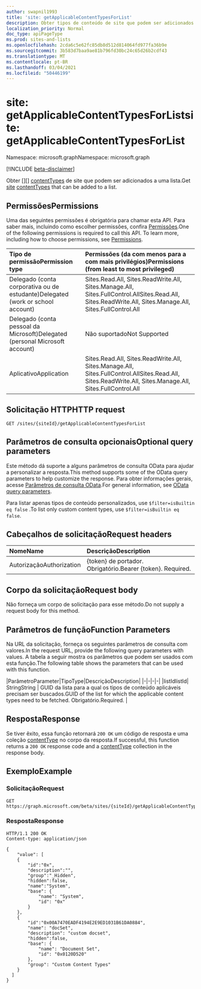 ```yaml
---
author: swapnil1993
title: 'site: getApplicableContentTypesForList'
description: Obter tipos de conteúdo de site que podem ser adicionados a uma lista.
localization_priority: Normal
doc_type: apiPageType
ms.prod: sites-and-lists
ms.openlocfilehash: 2cda6c5e62fc85db8d512d814064fd977fa36b9e
ms.sourcegitcommit: 3b583d7baa9ae81b796fd30bc24c65d26b2cdf43
ms.translationtype: MT
ms.contentlocale: pt-BR
ms.lasthandoff: 03/04/2021
ms.locfileid: "50446199"
---
```

# <a name="site-getapplicablecontenttypesforlist"></a><span data-ttu-id="8d637-103">site: getApplicableContentTypesForList</span><span class="sxs-lookup"><span data-stu-id="8d637-103">site: getApplicableContentTypesForList</span></span>
<span data-ttu-id="8d637-104">Namespace: microsoft.graph</span><span class="sxs-lookup"><span data-stu-id="8d637-104">Namespace: microsoft.graph</span></span>

[!INCLUDE [beta-disclaimer](../../includes/beta-disclaimer.md)]

<span data-ttu-id="8d637-105">Obter [][] [contentTypes][contentType] de site que podem ser adicionados a uma lista.</span><span class="sxs-lookup"><span data-stu-id="8d637-105">Get [site][] [contentTypes][contentType] that can be added to a list.</span></span>

## <a name="permissions"></a><span data-ttu-id="8d637-106">Permissões</span><span class="sxs-lookup"><span data-stu-id="8d637-106">Permissions</span></span>

<span data-ttu-id="8d637-p101">Uma das seguintes permissões é obrigatória para chamar esta API. Para saber mais, incluindo como escolher permissões, confira [Permissões](/graph/permissions-reference).</span><span class="sxs-lookup"><span data-stu-id="8d637-p101">One of the following permissions is required to call this API. To learn more, including how to choose permissions, see [Permissions](/graph/permissions-reference).</span></span>

|<span data-ttu-id="8d637-109">Tipo de permissão</span><span class="sxs-lookup"><span data-stu-id="8d637-109">Permission type</span></span>      | <span data-ttu-id="8d637-110">Permissões (da com menos para a com mais privilégios)</span><span class="sxs-lookup"><span data-stu-id="8d637-110">Permissions (from least to most privileged)</span></span>              |
|:--------------------|:---------------------------------------------------------|
|<span data-ttu-id="8d637-111">Delegado (conta corporativa ou de estudante)</span><span class="sxs-lookup"><span data-stu-id="8d637-111">Delegated (work or school account)</span></span> | <span data-ttu-id="8d637-112">Sites.Read.All, Sites.ReadWrite.All, Sites.Manage.All, Sites.FullControl.All</span><span class="sxs-lookup"><span data-stu-id="8d637-112">Sites.Read.All, Sites.ReadWrite.All, Sites.Manage.All, Sites.FullControl.All</span></span>    |
|<span data-ttu-id="8d637-113">Delegado (conta pessoal da Microsoft)</span><span class="sxs-lookup"><span data-stu-id="8d637-113">Delegated (personal Microsoft account)</span></span> | <span data-ttu-id="8d637-114">Não suportado</span><span class="sxs-lookup"><span data-stu-id="8d637-114">Not Supported</span></span>    |
|<span data-ttu-id="8d637-115">Aplicativo</span><span class="sxs-lookup"><span data-stu-id="8d637-115">Application</span></span> | <span data-ttu-id="8d637-116">Sites.Read.All, Sites.ReadWrite.All, Sites.Manage.All, Sites.FullControl.All</span><span class="sxs-lookup"><span data-stu-id="8d637-116">Sites.Read.All, Sites.ReadWrite.All, Sites.Manage.All, Sites.FullControl.All</span></span> |

## <a name="http-request"></a><span data-ttu-id="8d637-117">Solicitação HTTP</span><span class="sxs-lookup"><span data-stu-id="8d637-117">HTTP request</span></span>

<!-- { "blockType": "ignored" } -->

```http
GET /sites/{siteId}/getApplicableContentTypesForList
```
## <a name="optional-query-parameters"></a><span data-ttu-id="8d637-118">Parâmetros de consulta opcionais</span><span class="sxs-lookup"><span data-stu-id="8d637-118">Optional query parameters</span></span>

<span data-ttu-id="8d637-119">Este método dá suporte a alguns parâmetros de consulta OData para ajudar a personalizar a resposta.</span><span class="sxs-lookup"><span data-stu-id="8d637-119">This method supports some of the OData query parameters to help customize the response.</span></span> <span data-ttu-id="8d637-120">Para obter informações gerais, acesse [Parâmetros de consulta OData](/graph/query-parameters).</span><span class="sxs-lookup"><span data-stu-id="8d637-120">For general information, see [OData query parameters](/graph/query-parameters).</span></span>

<span data-ttu-id="8d637-121">Para listar apenas tipos de conteúdo personalizados, use `$filter=isBuiltin eq false` .</span><span class="sxs-lookup"><span data-stu-id="8d637-121">To list only custom content types, use `$filter=isBuiltin eq false`.</span></span>

## <a name="request-headers"></a><span data-ttu-id="8d637-122">Cabeçalhos de solicitação</span><span class="sxs-lookup"><span data-stu-id="8d637-122">Request headers</span></span>
|<span data-ttu-id="8d637-123">Nome</span><span class="sxs-lookup"><span data-stu-id="8d637-123">Name</span></span>|<span data-ttu-id="8d637-124">Descrição</span><span class="sxs-lookup"><span data-stu-id="8d637-124">Description</span></span>|
|:---|:---|
|<span data-ttu-id="8d637-125">Autorização</span><span class="sxs-lookup"><span data-stu-id="8d637-125">Authorization</span></span>|<span data-ttu-id="8d637-p103">{token} de portador. Obrigatório.</span><span class="sxs-lookup"><span data-stu-id="8d637-p103">Bearer {token}. Required.</span></span>|

## <a name="request-body"></a><span data-ttu-id="8d637-128">Corpo da solicitação</span><span class="sxs-lookup"><span data-stu-id="8d637-128">Request body</span></span>
<span data-ttu-id="8d637-129">Não forneça um corpo de solicitação para esse método.</span><span class="sxs-lookup"><span data-stu-id="8d637-129">Do not supply a request body for this method.</span></span>

## <a name="function-parameters"></a><span data-ttu-id="8d637-130">Parâmetros de função</span><span class="sxs-lookup"><span data-stu-id="8d637-130">Function Parameters</span></span>
<span data-ttu-id="8d637-131">Na URL da solicitação, forneça os seguintes parâmetros de consulta com valores.</span><span class="sxs-lookup"><span data-stu-id="8d637-131">In the request URL, provide the following query parameters with values.</span></span>
<span data-ttu-id="8d637-132">A tabela a seguir mostra os parâmetros que podem ser usados com esta função.</span><span class="sxs-lookup"><span data-stu-id="8d637-132">The following table shows the parameters that can be used with this function.</span></span>

|<span data-ttu-id="8d637-133">Parâmetro</span><span class="sxs-lookup"><span data-stu-id="8d637-133">Parameter</span></span>|<span data-ttu-id="8d637-134">Tipo</span><span class="sxs-lookup"><span data-stu-id="8d637-134">Type</span></span>|<span data-ttu-id="8d637-135">Descrição</span><span class="sxs-lookup"><span data-stu-id="8d637-135">Description</span></span>|
|-|-|-|-|
|<span data-ttu-id="8d637-136">listId</span><span class="sxs-lookup"><span data-stu-id="8d637-136">listId</span></span>| <span data-ttu-id="8d637-137">String</span><span class="sxs-lookup"><span data-stu-id="8d637-137">String</span></span> | <span data-ttu-id="8d637-138">GUID da lista para a qual os tipos de conteúdo aplicáveis precisam ser buscados.</span><span class="sxs-lookup"><span data-stu-id="8d637-138">GUID of the list for which the applicable content types need to be fetched.</span></span> <span data-ttu-id="8d637-139">Obrigatório.</span><span class="sxs-lookup"><span data-stu-id="8d637-139">Required.</span></span> |

## <a name="response"></a><span data-ttu-id="8d637-140">Resposta</span><span class="sxs-lookup"><span data-stu-id="8d637-140">Response</span></span>

<span data-ttu-id="8d637-141">Se tiver êxito, essa função retornará `200 OK` um código de resposta e uma coleção [contentType](../resources/contenttype.md) no corpo da resposta.</span><span class="sxs-lookup"><span data-stu-id="8d637-141">If successful, this function returns a `200 OK` response code and a [contentType](../resources/contenttype.md) collection in the response body.</span></span>

## <a name="example"></a><span data-ttu-id="8d637-142">Exemplo</span><span class="sxs-lookup"><span data-stu-id="8d637-142">Example</span></span>

### <a name="request"></a><span data-ttu-id="8d637-143">Solicitação</span><span class="sxs-lookup"><span data-stu-id="8d637-143">Request</span></span>
<!-- {
  "blockType": "request",
  "name": "site_getapplicablecontenttypesforlist"
}
-->
```http
GET https://graph.microsoft.com/beta/sites/{siteId}/getApplicableContentTypesForList(listId='listId')
```

### <a name="response"></a><span data-ttu-id="8d637-144">Resposta</span><span class="sxs-lookup"><span data-stu-id="8d637-144">Response</span></span>

<!-- {
  "blockType": "response",
  "truncated": true,
  "@odata.type": "Collection(microsoft.graph.contentType)"
}
-->

```http
HTTP/1.1 200 OK
Content-type: application/json

{
    "value": [
    {
        "id":"0x",
        "description":"",
        "group":"_Hidden",
        "hidden":false,
        "name":"System",
        "base": {
            "name": "System",
            "id": "0x"
        }
    },
    {
        "id":"0x00A7470EADF4194E2E9ED1031B61DA0884",
        "name": "docSet",
        "description": "custom docset",
        "hidden":false,
        "base": {
            "name": "Document Set",
            "id": "0x0120D520"
        },
        "group": "Custom Content Types"
    }
  ]
}
```

[contentType]: ../resources/contentType.md
[site]: ../resources/site.md
